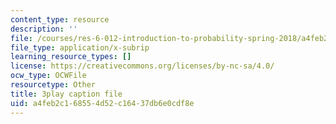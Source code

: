 ```yaml
---
content_type: resource
description: ''
file: /courses/res-6-012-introduction-to-probability-spring-2018/a4feb2c168554d52c16437db6e0cdf8e_JCQnsPggTp8.srt
file_type: application/x-subrip
learning_resource_types: []
license: https://creativecommons.org/licenses/by-nc-sa/4.0/
ocw_type: OCWFile
resourcetype: Other
title: 3play caption file
uid: a4feb2c1-6855-4d52-c164-37db6e0cdf8e
---
```

